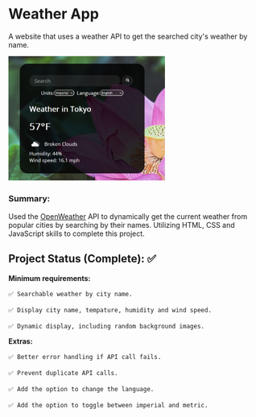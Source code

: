 # Weather App
A website that uses a weather API to get the searched city's weather by name.

<img  aligh="center" src="images/WeatherAppExample.png" alt="" width="311" height="247.5">

### Summary: 
Used the <a href="https://openweathermap.org/">OpenWeather</a> API to dynamically get the current weather from popular cities by searching by their names. Utilizing HTML, CSS and JavaScript skills to complete this project.


## Project Status (Complete): ✅


**Minimum requirements:**

    ✅ Searchable weather by city name.

    ✅ Display city name, tempature, humidity and wind speed.

    ✅ Dynamic display, including random background images.

**Extras:**

    ✅ Better error handling if API call fails.

    ✅ Prevent duplicate API calls. 

    ✅ Add the option to change the language. 

    ✅ Add the option to toggle between imperial and metric. 

## 
